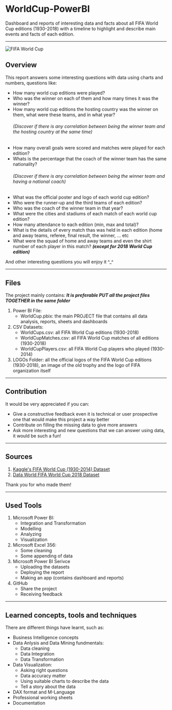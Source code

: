 # WorldCup-PowerBI
Dashboard and reports of interesting data and facts about all FIFA World Cup editions (1930-2018) 
with a timeline to highlight and describe main events and facts of each edition. 

--------------------------------------
![FIFA World Cup](https://www.kick442.com/wp-content/uploads/2020/07/IMG-20200715-WA0059.jpg)
## Overview
This report answers some interesting questions with data using charts and numbers, questions like: 
- How many world cup editions were played?
- Who was the winner on each of them and how many times it was the winner?
- How many world cup editions the hosting country was the winner on them, what were these teams, and in what year? 
        *<h6>(Discover if there is any correlation between being the winner team and the hosting country at the same time)<h6>*
- How many overall goals were scored and matches were played for each edition?
- Whats is the percentage that the coach of the winner team has the same nationality?
        *<h6>(Discover if there is any correlation between being the winner team and having a national coach)</h6>*
- What was the official poster and logo of each world cup edition?
- Who were the runner-up and the third teams of each edition?
- Who was the coach of the winner team in that year?
- What were the cities and stadiums of each match of each world cup edition?
- How many attendance to each edition (min, max and total)?
- What is the details of every match thas was held in each edition (home and away teams, referee, final result, the winner, ... etc
- What were the squad of home and away teams and even the shirt number of each player in this match? ***(except for 2018 World Cup edition)***
  
And other interesting questiions you will enjoy it ^_^

--------------------------------------
## Files
The project mainly contains:      ***It is preferable PUT all the project files TOGETHER in the same folder***
  1. Power BI File: 
     - WorldCup.pbix: the main PROJECT file that contains all data analysis, reports, sheets and dashboards
  2. CSV Datasets: 
     - WorldCups.csv: all FIFA World Cup editions (1930-2018) 
     - WorldCupMatches.csv: all FIFA World Cup matches of all editions (1930-2018) 
     - WorldCupPlayers.csv: all FIFA World Cup players who played (1930-2014)
  3. LOGOs Folder: all the official logos of the FIFA World Cup editions (1930-2018), an image of the old trophy and the logo of FIFA organization itself
--------------------------------------
## Contribution
It would be very appreciated if you can: 
  - Give a constructive feedback even it is technical or user prospective one that would make this project a way better
  - Contribute on filling the missing data to give more answers
  - Ask more interesting and new questions that we can answer using data, it would be such a fun! 
--------------------------------------
## Sources
1. [Kaggle's FIFA World Cup (1930-2014) Dataset](https://www.kaggle.com/abecklas/fifa-world-cup)
2. [Data World FIFA World Cup 2018 Dataset](https://data.world/rezaghari/fifa-worldcup-2018)

Thank you for who made them! 

---------------------------------------
## Used Tools 
1. Microsoft Power BI: 
   - Integration and Transformation 
   - Modelling
   - Analyzing
   - Visualization 
2. Microsoft Excel 356: 
   - Some cleaning 
   - Some appending of data
3. Microsoft Power BI Serivce 
   - Uploading the datasets 
   - Deploying the report 
   - Making an app (contains dashboard and reports)
4. GitHub
   - Share the project 
   - Receiving feedback 
---------------------------------------
## Learned concepts, tools and techniques 
There are different things have learnt, such as: 
- Business Intelligence concepts 
- Data Anlysis and Data Mining fundmentals: 
  - Data cleaning 
  - Data Integration 
  - Data Transformation 
- Data Visualization: 
  - Asking right questions 
  - Data accuracy matter 
  - Using suitable charts to describe the data 
  - Tell a story about the data 
- DAX format and M-Language 
- Professional working sheets 
- Documentation 



